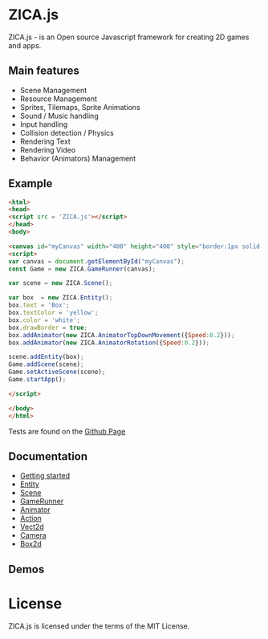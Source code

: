 # ZICA.js

ZICA.js - is an Open source Javascript framework for creating 2D games and apps.


## Main features

* Scene Management
* Resource Management
* Sprites, Tilemaps, Sprite Animations
* Sound / Music handling
* Input handling
* Collision detection / Physics
* Rendering Text
* Rendering Video 
* Behavior (Animators) Management

## Example

```html
<html>
<head>
<script src = 'ZICA.js'></script>
</head>
<body>

<canvas id="myCanvas" width="400" height="400" style="border:1px solid #d3d3d3;"></canvas>
<script>
var canvas = document.getElementById("myCanvas");
const Game = new ZICA.GameRunner(canvas);

var scene = new ZICA.Scene();

var box  = new ZICA.Entity();
box.text = 'Box';
box.textColor = 'yellow';
box.color = 'white';
box.drawBorder = true;
box.addAnimator(new ZICA.AnimatorTopDownMovement({Speed:0.2}));
box.addAnimator(new ZICA.AnimatorRotation({Speed:0.2}));

scene.addEntity(box);
Game.addScene(scene);
Game.setActiveScene(scene);
Game.startApp();

</script>

</body>
</html>
```
Tests are found on the [Github Page](https://zica39.github.io/zicaengine/docs/examples/test/)

## Documentation
  * [Getting started](../../wiki/Home)
  * [Entity](../../wiki/Home#Entity)
  * [Scene](../../wiki/Home#Scene)
  * [GameRunner](../../wiki/Home#GameRunner)
  * [Animator](../../wiki/Home#Animator)
  * [Action](../../wiki/Home#Action)
  * [Vect2d](../../wiki/Home#Vector2d)
  * [Camera](../../wiki/Home#Camera)
  * [Box2d](../../wiki/Home#Box2d)

## Demos

# License
ZICA.js is licensed under the terms of the MIT License.
